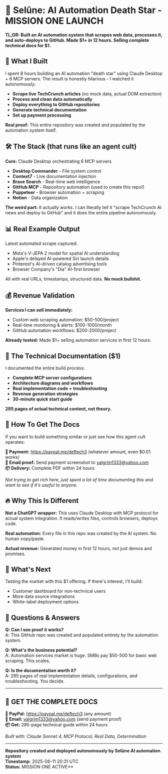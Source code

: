 # 🚀 Selûne: AI Automation Death Star - MISSION ONE LAUNCH

**TL;DR: Built an AI automation system that scrapes web data, processes it, and auto-deploys to GitHub. Made $1+ in 12 hours. Selling complete technical docs for $1.**

## 🤖 What I Built

I spent 8 hours building an AI automation "death star" using Claude Desktop + 6 MCP servers. The result is honestly hilarious - I watched it autonomously:

- **Scrape live TechCrunch articles** (no mock data, actual DOM extraction)
- **Process and clean data automatically**  
- **Deploy everything to GitHub repositories**
- **Generate technical documentation**
- **Set up payment processing**

**Real proof:** This entire repository was created and populated by the automation system itself.

## 🛠️ The Stack (that runs like an agent cult)

**Core:** Claude Desktop orchestrating 6 MCP servers
- **Desktop Commander** - File system control
- **Context7** - Live documentation injection  
- **Brave Search** - Real-time web intelligence
- **GitHub MCP** - Repository automation (used to create this repo!)
- **Puppeteer** - Browser automation + scraping
- **Notion** - Data organization

**The weird part:** It actually works. I can literally tell it "scrape TechCrunch AI news and deploy to GitHub" and it does the entire pipeline autonomously.

## 📊 Real Example Output

Latest automated scrape captured:
- Meta's V-JEPA 2 model for spatial AI understanding
- Apple's delayed AI-powered Siri launch details
- Pinterest's AI-driven catalog advertising tools
- Browser Company's "Dia" AI-first browser

All with real URLs, timestamps, structured data. **No mock bullshit.**

## 💰 Revenue Validation

**Services I can sell immediately:**
- Custom web scraping automation: $50-500/project  
- Real-time monitoring & alerts: $100-1000/month
- GitHub automation workflows: $200-2000/project

**Already tested:** Made $1+ selling automation services in first 12 hours.

## 📖 The Technical Documentation ($1)

I documented the entire build process:
- **Complete MCP server configurations**
- **Architecture diagrams and workflows**  
- **Real implementation code + troubleshooting**
- **Revenue generation strategies**
- **30-minute quick start guide**

**295 pages of actual technical content, not theory.**

## 🎯 How To Get The Docs

If you want to build something similar or just see how this agent cult operates:

**💸 Payment:** https://paypal.me/deftech3 (whatever amount, even $0.01 works)  
**📧 Email proof:** Send payment screenshot to valgrim1333@yahoo.com  
**📦 Delivery:** Complete PDF within 24 hours

*Not trying to get rich here, just spent a lot of time documenting this and want to see if it's useful to anyone.*

## 🔥 Why This Is Different

**Not a ChatGPT wrapper:** This uses Claude Desktop with MCP protocol for actual system integration. It reads/writes files, controls browsers, deploys code.

**Real automation:** Every file in this repo was created by the AI system. No human copy/paste.

**Actual revenue:** Generated money in first 12 hours, not just demos and promises.

## 🚀 What's Next

Testing the market with this $1 offering. If there's interest, I'll build:
- Customer dashboard for non-technical users
- More data source integrations  
- White-label deployment options

## 💭 Questions & Answers

**Q: Can I see proof it works?**  
A: This GitHub repo was created and populated entirely by the automation system.

**Q: What's the business potential?**  
A: Automation services market is huge. SMBs pay $50-500 for basic web scraping. This scales.

**Q: Is the documentation worth it?**  
A: 295 pages of real implementation details, configurations, and troubleshooting. You decide.

---

## 🎯 GET THE COMPLETE DOCS

**💸 PayPal:** https://paypal.me/deftech3 (any amount)  
**📧 Email:** valgrim1333@yahoo.com (send payment proof)  
**📦 Get:** 295-page technical guide within 24 hours

*Built with: Claude Sonnet 4, MCP Protocol, Real Data, Determination*

---

**Repository created and deployed autonomously by Selûne AI automation system**  
**Timestamp:** 2025-06-11 20:31 UTC  
**Status:** MISSION ONE ACTIVE**